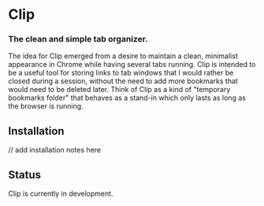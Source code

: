 # Clip

### The clean and simple tab organizer.

The idea for Clip emerged from a desire to maintain a clean, minimalist appearance in Chrome while having several tabs running. Clip is intended to be a useful tool for storing links to tab windows that I would rather be closed during a session, without the need to add more bookmarks that would need to be deleted later. Think of Clip as a kind of "temporary bookmarks folder" that behaves as a stand-in which only lasts as long as the browser is running.

## Installation

// add installation notes here

## Status

Clip is currently in development.
